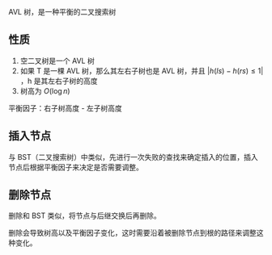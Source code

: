 AVL 树，是一种平衡的二叉搜索树

## 性质

1.  空二叉树是一个 AVL 树
2.  如果 T 是一棵 AVL 树，那么其左右子树也是 AVL 树，并且 $|h(ls) - h(rs) \leq 1|$ ，h 是其左右子树的高度
3.  树高为 $O(\log n)$ 

平衡因子：右子树高度 - 左子树高度

## 插入节点

与 BST（二叉搜索树）中类似，先进行一次失败的查找来确定插入的位置，插入节点后根据平衡因子来决定是否需要调整。

## 删除节点

删除和 BST 类似，将节点与后继交换后再删除。

删除会导致树高以及平衡因子变化，这时需要沿着被删除节点到根的路径来调整这种变化。

